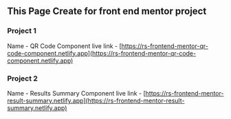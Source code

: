 ## This Page Create for front end mentor project
 ### Project 1
 Name - QR Code Component
 live link - [https://rs-frontend-mentor-qr-code-component.netlify.app](https://rs-frontend-mentor-qr-code-component.netlify.app)
 ### Project 2
 Name - Results Summary Component
 live link - [https://rs-frontend-mentor-result-summary.netlify.app](https://rs-frontend-mentor-result-summary.netlify.app)